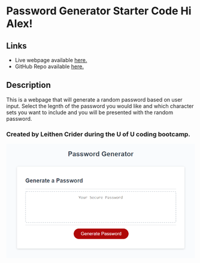 # Password Generator Starter Code Hi Alex!

## Links

* Live webpage available [here.](https://thenlie.github.io/password-generator/)
* GitHub Repo available [here.](https://github.com/Thenlie/password-generator)

## Description

This is a webpage that will generate a random password based on user input. Select the legnth of the password you would like and which character sets you want to include and you will be presented with the random password. 

### Created by Leithen Crider during the U of U coding bootcamp.

![Screen shot of the password generator](https://github.com/Thenlie/password-generator/blob/main/assets/images/screenshot.PNG)